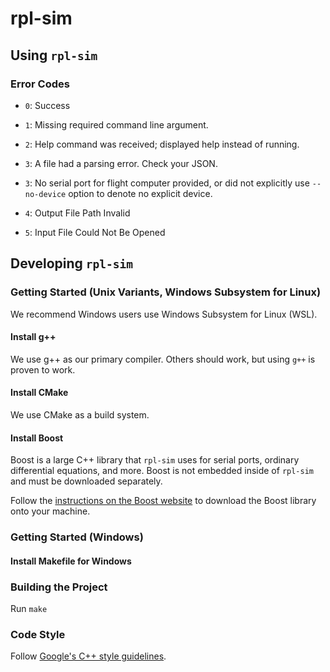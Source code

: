 # rpl-sim

## Using `rpl-sim`

### Error Codes

- `0`: Success
- `1`: Missing required command line argument.
- `2`: Help command was received; displayed help instead of running.
- `3`: A file had a parsing error. Check your JSON.

- `3`: No serial port for flight computer provided, or did not explicitly use `--no-device` option to denote no explicit device.
- `4`: Output File Path Invalid
- `5`: Input File Could Not Be Opened

## Developing `rpl-sim`



### Getting Started (Unix Variants, Windows Subsystem for Linux)

We recommend Windows users use Windows Subsystem for Linux (WSL).

#### Install g++
We use g++ as our primary compiler. Others should work, but using `g++` is proven to work.

#### Install CMake
We use CMake as a build system.

#### Install Boost
Boost is a large C++ library that `rpl-sim` uses for serial ports, ordinary differential equations, and more. Boost is not embedded inside of `rpl-sim` and must be downloaded separately.

Follow the [instructions on the Boost website](https://www.boost.org/doc/libs/1_84_0/more/getting_started/unix-variants.html) to download the Boost library onto your machine.

### Getting Started (Windows)

#### Install Makefile for Windows


### Building the Project
Run `make` 

### Code Style
Follow [Google's C++ style guidelines](https://google.github.io/styleguide/cppguide.html).